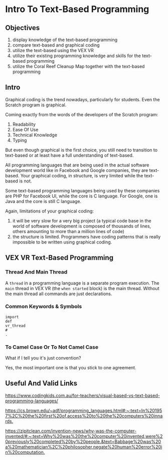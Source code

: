 # Intro To Text-Based Programming
## Objectives
1. display knowledge of the text-based
programming
2. compare text-based and graphical coding
3. utilize the text-based using the VEX VR
4. utilize their existing programming knowledge
and skills for the text-based programming
5. utilize the Coral Reef Cleanup Map together
with the text-based programming

## Intro
Graphical coding is the trend nowadays, particularly
for students. Even the Scratch program is graphical.

Coming exactly from the words of the developers of the
Scratch program:

1. Readability
2. Ease Of Use
3. Technical Knowledge
4. Typing

But even though graphical is the first choice,
you still need to transition to text-based
or at least have a full understanding of
text-based.

All programming languages that are being
used in the actual software development
world like in Facebook and Google companies,
they are text-based. Your graphical coding,
in structure, is very limited while
the text-based is not.

Some text-based programming languages being
used by these companies are PHP for Facebook UI,
while the core is C language. For Google, 
one is Java and the core is still C language.

Again, limitations of your graphical coding:
1. it will be very slow for a very big project
(a typical code base in the world of software
development is composed of thousands of lines,
others amounting to more than a million lines
of code)
2. the structure is limited. Programmers have
coding patterns that is really impossible to
be written using graphical coding.

## VEX VR Text-Based Programming
### Thread And Main Thread
A `thread` in a programming language is a 
separate program execution. The `main` thread
in VEX VR (the `when started` block) is 
the main thread. Without the main thread
all commands are just declarations.
### Common Keywords & Symbols
`import`    
`def`   
`vr_thread`   
`#`   
`.`   

### To Camel Case Or To Not Camel Case
What if I tell you it's just convention?

Yes, the most important one is that you stick
to one agreement.

## Useful And Valid Links

<https://www.codingkids.com.au/for-teachers/visual-based-vs-text-based-programming-languages/>

<https://cs.brown.edu/~adf/programming_languages.html#:~:text=In%201957%2C%20the%20first%20of,access%20to%20the%20computers%20innards.>

<https://zipitclean.com/invention-news/why-was-the-computer-invented/#:~:text=Why%20was%20the%20computer%20invented,were%20previously%20completed%20by%20people.&text=Babbage%20was%20a%20mathematician%2C%20philosopher,negate%20human%20error%20in%20computation.>
